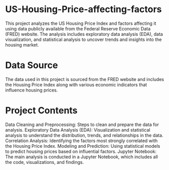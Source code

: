 # US-Housing-Price-affecting-factors
This project analyzes the US Housing Price Index and factors affecting it using data publicly available from the Federal Reserve Economic Data (FRED) website. The analysis includes exploratory data analysis (EDA), data visualization, and statistical analysis to uncover trends and insights into the housing market.

# Data Source
The data used in this project is sourced from the FRED website and includes the Housing Price Index along with various economic indicators that influence housing prices.

# Project Contents
Data Cleaning and Preprocessing: Steps to clean and prepare the data for analysis.
Exploratory Data Analysis (EDA): Visualization and statistical analysis to understand the distribution, trends, and relationships in the data.
Correlation Analysis: Identifying the factors most strongly correlated with the Housing Price Index.
Modeling and Prediction: Using statistical models to predict housing prices based on influential factors.
Jupyter Notebook: The main analysis is conducted in a Jupyter Notebook, which includes all the code, visualizations, and findings.
